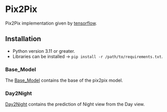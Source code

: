 # Pix2Pix
 Pix2Pix implementation given by [tensorflow](https://www.tensorflow.org/tutorials/generative/pix2pix).

## Installation
 - Python version 3.11 or greater.
 - Libraries can be installed -> `pip install -r /path/to/requirements.txt`.

### Base_Model
 The [Base_Model](Base_Model/) contains the base of the pix2pix model.

### Day2Night
 [Day2Night](Day2Night/) contains the prediction of Night view from the Day view.
